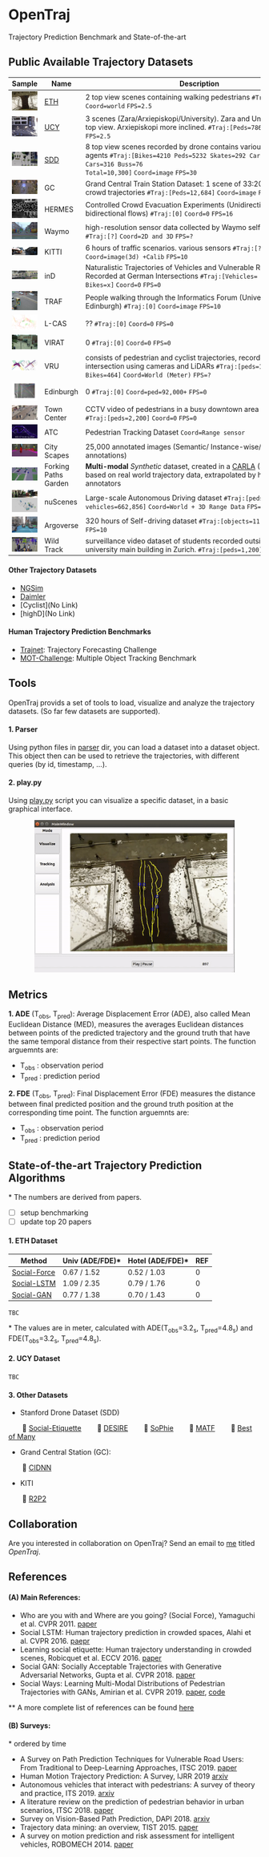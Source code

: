 # OpenTraj
Trajectory Prediction Benchmark and State-of-the-art

## Public Available Trajectory Datasets

<!--begin(table_main)-->
| Sample | Name | &nbsp;&nbsp;&nbsp;&nbsp;&nbsp;&nbsp;&nbsp;&nbsp;&nbsp;&nbsp;&nbsp;&nbsp;&nbsp;&nbsp;&nbsp;&nbsp;&nbsp;&nbsp;&nbsp;&nbsp;&nbsp;&nbsp;&nbsp;&nbsp;&nbsp;&nbsp;&nbsp;&nbsp;&nbsp;&nbsp;&nbsp;&nbsp;&nbsp;&nbsp;&nbsp;&nbsp;&nbsp;&nbsp;&nbsp;&nbsp;&nbsp;&nbsp;&nbsp;&nbsp;&nbsp;&nbsp;&nbsp;&nbsp;&nbsp;&nbsp;Description&nbsp;&nbsp;&nbsp;&nbsp;&nbsp;&nbsp;&nbsp;&nbsp;&nbsp;&nbsp;&nbsp;&nbsp;&nbsp;&nbsp;&nbsp;&nbsp;&nbsp;&nbsp;&nbsp;&nbsp;&nbsp;&nbsp;&nbsp;&nbsp;&nbsp;&nbsp;&nbsp;&nbsp;&nbsp;&nbsp;&nbsp;&nbsp;&nbsp;&nbsp;&nbsp;&nbsp;&nbsp;&nbsp;&nbsp;&nbsp;&nbsp;&nbsp;&nbsp;&nbsp;&nbsp;&nbsp;&nbsp;&nbsp;&nbsp;&nbsp; | Ref | 
|----|----|----|----|
| ![](ETH/seq_eth/reference.png) | [ETH](https://github.com/amiryanj/OpenTraj/blob/master/ETH) | 2 top view scenes containing walking pedestrians <code>#Traj:[Peds=750]</code> <code>Coord=world</code> <code>FPS=2.5</code> | [website](http://www.vision.ee.ethz.ch/en/datasets/) [paper](https://ethz.ch/content/dam/ethz/special-interest/baug/igp/photogrammetry-remote-sensing-dam/documents/pdf/pellegrini09iccv.pdf) | 
| ![](UCY/zara01/reference.png) | [UCY]() | 3 scenes (Zara/Arxiepiskopi/University). Zara and University close to top view. Arxiepiskopi more inclined. <code>#Traj:[Peds=786]</code> <code>Coord=world</code> <code>FPS=2.5</code> | [website](https://graphics.cs.ucy.ac.cy/research/downloads/crowd-data) [paper](https://onlinelibrary.wiley.com/doi/full/10.1111/j.1467-8659.2007.01089.x) | 
| ![](SDD/coupa/video3/reference.jpg) | [SDD]() | 8 top view scenes recorded by drone contains various types of agents <code>#Traj:[Bikes=4210 Peds=5232 Skates=292 Carts=174 Cars=316 Buss=76 Total=10,300]</code> <code>Coord=image</code> <code>FPS=30</code> | [website](http://cvgl.stanford.edu/projects/uav_data) [paper](http://svl.stanford.edu/assets/papers/ECCV16social.pdf) | 
| ![](GC/reference.jpg) | GC | Grand Central Train Station Dataset: 1 scene of 33:20 minutes of crowd trajectories <code>#Traj:[Peds=12,684]</code> <code>Coord=image</code> <code>FPS=25</code> | [dropbox](https://www.dropbox.com/s/7y90xsxq0l0yv8d/cvpr2015_pedestrianWalkingPathDataset.rar) [paper](http://openaccess.thecvf.com/content_cvpr_2015/html/Yi_Understanding_Pedestrian_Behaviors_2015_CVPR_paper.html) | 
| ![](HERMES/reference.png) | HERMES | Controlled Crowd Evacuation Experiments (Unidirectional and bidirectional flows) <code>#Traj:[0]</code> <code>Coord=0</code> <code>FPS=16</code> | [website](https://zenodo.org/record/1054017#.XdZ-d3FKi90) | 
| ![](Waymo/reference.jpg) | Waymo | high-resolution sensor data collected by Waymo self-driving cars <code>#Traj:[?]</code> <code>Coord=2D and 3D</code> <code>FPS=?</code> | [website](https://waymo.com/open/) [github](https://github.com/waymo-research/waymo-open-dataset) | 
| ![](KITTI/reference.jpg) | KITTI | 6 hours of traffic scenarios. various sensors <code>#Traj:[?]</code> <code>Coord=image(3d) +Calib</code> <code>FPS=10</code> |  [website](http://www.cvlibs.net/datasets/kitti/) | 
| ![](InD/reference.png) | inD | Naturalistic Trajectories of Vehicles and Vulnerable Road Users Recorded at German Intersections <code>#Traj:[Vehicles= x Peds=x Bikes=x]</code> <code>Coord=0</code> <code>FPS=0</code> | [website](https://www.ind-dataset.com/) | 
| ![](TRAF/reference.png) | TRAF | People walking through the Informatics Forum (University of Edinburgh) <code>#Traj:[0]</code> <code>Coord=image</code> <code>FPS=10</code> | [website](https://gamma.umd.edu/researchdirections/autonomousdriving/trafdataset/) [gDrive](https://drive.google.com/drive/folders/1zKaeboslkqoLdTJbRMyQ0Y9JL3007LRr) | 
| ![](L-CAS/reference.png) | L-CAS | ?? <code>#Traj:[0]</code> <code>Coord=0</code> <code>FPS=0</code> | [website](http://www.vision.ee.ethz.ch/en/datasets/) | 
| ![](VIRAT/reference.png) | VIRAT | 0 <code>#Traj:[0]</code> <code>Coord=0</code> <code>FPS=0</code> | [website](http://viratdata.org/) | 
| ![](VRU/reference.png) | VRU | consists of pedestrian and cyclist trajectories, recorded at an urban intersection using cameras and LiDARs <code>#Traj:[peds=1068 Bikes=464]</code> <code>Coord=World (Meter)</code> <code>FPS=?</code> | [website](https://www.th-ab.de/ueber-uns/organisation/labor/kooperative-automatisierte-verkehrssysteme/trajectory-dataset) | 
| ![](Edinburgh/reference.jpg) | Edinburgh | 0 <code>#Traj:[0]</code> <code>Coord=ped=92,000+</code> <code>FPS=0</code> | [website](http://homepages.inf.ed.ac.uk/rbf/FORUMTRACKING/) | 
| ![](Town-Center/reference.jpg) | Town Center | CCTV video of pedestrians in a busy downtown area in Oxford <code>#Traj:[peds=2,200]</code> <code>Coord=0</code> <code>FPS=0</code> | [website](https://megapixels.cc/datasets/oxford_town_centre/) | 
| ![](ATC/reference.png) | ATC | Pedestrian Tracking Dataset <code>Coord=Range sensor</code> | [website](https://irc.atr.jp/crest2010_HRI/ATC_dataset) | 
| ![](City-Scapes/reference.png) | City Scapes | 25,000 annotated images (Semantic/ Instance-wise/ Dense pixel annotations) | [website](https://www.cityscapes-dataset.com/dataset-overview/) | 
| ![](Forking-Paths-Garden/reference.png) | Forking Paths Garden | **Multi-modal** _Synthetic_ dataset, created in a [CARLA](https://carla.org) (3D simulator) based on real world trajectory data, extrapolated by human annotators | [website](https://next.cs.cmu.edu/multiverse/index.html) [github](https://github.com/JunweiLiang/Multiverse) [paper](https://arxiv.org/abs/1912.06445) | 
| ![](NuScenes/reference.png) | nuScenes | Large-scale Autonomous Driving dataset <code>#Traj:[peds=222,164 vehicles=662,856]</code> <code>Coord=World + 3D Range Data</code> <code>FPS=2</code> | [website](www.nuscences.org) | 
| ![](Argoverse/reference.jpg) | Argoverse | 320 hours of Self-driving dataset <code>#Traj:[objects=11,052]</code> <code>Coord=3D</code> <code>FPS=10</code> | [website](https://www.argoverse.org) | 
| ![](Wild-Track/reference.jpg) | Wild Track | surveillance video dataset of students recorded outside the ETH university main building in Zurich. <code>#Traj:[peds=1,200]</code> | [website](https://megapixels.cc/wildtrack/) | 

<!--end(table_main)-->


#### Other Trajectory Datasets
- [NGSim](https://catalog.data.gov/dataset/next-generation-simulation-ngsim-vehicle-trajectories)
- [Daimler](http://www.gavrila.net/Datasets/Daimler_Pedestrian_Benchmark_D/daimler_pedestrian_benchmark_d.html)
- [Cyclist](No Link)
- [highD](No Link)


#### Human Trajectory Prediction Benchmarks
- [Trajnet](http://trajnet.stanford.edu/): Trajectory Forecasting Challenge
- [MOT-Challenge](https://motchallenge.net): Multiple Object Tracking Benchmark

## Tools
OpenTraj provids a set of tools to load, visualize and analyze the trajectory datasets. (So far few datasets are supported).
#### 1. Parser
Using python files in [parser](toolkit/parser) dir, you can load a dataset into a dataset object. This object then can be used to retrieve the trajectories, with different queries (by id, timestamp, ...).
#### 2. play.py
Using [play.py](toolkit/play.py) script you can visualize a specific dataset, in a basic graphical interface.

<p align='center'>
  <img src='doc/figs/fig-opentraj-ui.gif' width='400px'\>
</p>

## Metrics
**1. ADE** (T<sub>obs</sub>, T<sub>pred</sub>):
Average Displacement Error (ADE), also called Mean Euclidean Distance (MED), measures the averages Euclidean distances between points of the predicted trajectory and the ground truth that have the same temporal distance from their respective start points. The function arguemnts are:
- T<sub>obs</sub> : observation period
- T<sub>pred</sub> : prediction period

**2. FDE** (T<sub>obs</sub>, T<sub>pred</sub>):
Final Displacement Error (FDE) measures the distance between final predicted position and the ground truth position at the corresponding time point. The function arguemnts are:
- T<sub>obs</sub> : observation period
- T<sub>pred</sub> : prediction period




## State-of-the-art Trajectory Prediction Algorithms
\* The numbers are derived from papers.
- [ ] setup benchmarking 
- [ ] update top 20 papers

#### 1. ETH Dataset

<!--begin(table_ETH)-->
| Method | Univ (ADE/FDE)* | Hotel (ADE/FDE)* | REF | 
|----|----|----|----|
| [Social-Force]() | 0.67 / 1.52 | 0.52 / 1.03 | 0 | 
| [Social-LSTM]() | 1.09 / 2.35 | 0.79 / 1.76 | 0 | 
| [Social-GAN](github.com/agrimgupta92/sgan) | 0.77 / 1.38 | 0.70 / 1.43 | 0 | 

<!--end(table_ETH)-->

`TBC`

<!-- 
| [Social-Attention]() <sup>[REF](#references)</sup>                                  | ?  | ?  |
| [SoPhie]() <sup>[REF]()</sup>                                            | ?  | ?  |
| [CIDNN](github.com/svip-lab/CIDNN) <sup>[REF]()</sup>            | ?  | ?  |
| [Social-Etiquette]() <sup>[REF]()</sup>            | ?  | ?  |
| [ConstVel]() <sup>[REF]()</sup>            | ?  | ?  |
| [Scene-LSTM]() <sup>[REF]()</sup>            | ?  | ?  |
| [Peeking Into the Future]() <sup>[REF]()</sup>            | ?  | ?  |
| [SS-LSTM]() <sup>[REF]()</sup>            | ?  | ?  |
| [MX-LSTM]() <sup>[REF]()</sup>            | ?  | ?  |
| [Social-BiGAT]() <sup>[REF]()</sup>            | ?  | ?  |
| [SR-LSTM]() <sup>[REF]()</sup>            | ?  | ?  |
-->

&ast; The values are in meter, calculated with ADE(T<sub>obs</sub>=3.2<sub>s</sub>, T<sub>pred</sub>=4.8<sub>s</sub>) and FDE(T<sub>obs</sub>=3.2<sub>s</sub>, T<sub>pred</sub>=4.8<sub>s</sub>).
<!--% Social Force => (https://ieeexplore.ieee.org/stamp/stamp.jsp?arnumber=5995468) -->
<!--% Social Attention => (https://www.ri.cmu.edu/wp-content/uploads/2018/08/main.pdf) -->

<!--
- [Social-Etiquette](https://infoscience.epfl.ch/record/230262/files/ECCV16social.pdf)
- [ConstVel(The simpler, the better)](https://arxiv.org/pdf/1903.07933)
- [Scene-LSTM](https://arxiv.org/pdf/1808.04018)
- [Peeking Into the Future](http://openaccess.thecvf.com/content_CVPR_2019/papers/Liang_Peeking_Into_the_Future_Predicting_Future_Person_Activities_and_Locations_CVPR_2019_paper.pdf)
- [SS-LSTM](https://ieeexplore.ieee.org/iel7/8345804/8354104/08354239.pdf)
- [MX-LSTM](http://openaccess.thecvf.com/content_cvpr_2018/papers/Hasan_MX-LSTM_Mixing_Tracklets_CVPR_2018_paper.pdf)
- [Social-BiGAT](http://papers.nips.cc/paper/8308-social-bigat-multimodal-trajectory-forecasting-using-bicycle-gan-and-graph-attention-networks.pdf)
- [SR-LSTM](http://openaccess.thecvf.com/content_CVPR_2019/papers/Zhang_SR-LSTM_State_Refinement_for_LSTM_Towards_Pedestrian_Trajectory_Prediction_CVPR_2019_paper.pdf)
-->

#### 2. UCY Dataset
`TBC`
<!--begin(table-UCY)-->
<!-- 
| Method                                              | ZARA01 (ADE/FDE) | ZARA02 (ADE/FDE) | Students (ADE/FDE) |
| ------------------------------------------------------------------------------ | -- | -- | -- |
| [Social-Force]() <sup>[1](#references)</sup>                                   | ?  | ?  | ?  |
| [Social-Etiquette]() <sup>[REF]()</sup>                                        | ?  | ?  | ?  |
| [Social-LSTM]() <sup>[2](#references)</sup>                                    | ?  | ?  | ?  |
| [Social-GAN](github.com/agrimgupta92/sgan) <sup>[REF](#references)</sup>       | ?  | ?  | ?  |
| [CIDNN](github.com/svip-lab/CIDNN) <sup>[REF]()</sup>                          | ?  | ?  | ?  |
| [Social-Attention]() <sup>[REF](#references)</sup>                             | ?  | ?  | ?  |
| [Scene-LSTM]() <sup>[REF]()</sup>                                              | ?  | ?  | ?  |
| [ConstVel]() <sup>[REF]()</sup>                                                | ?  | ?  | ?  |
| [SoPhie]() <sup>[REF]()</sup>                                                  | ?  | ?  | ?  |
| [Social-Ways](github.com/amiryanj/socialways) <sup>[REF](#references)</sup>    | ?  | ?  | ?  |
| [Peeking Into the Future]() <sup>[REF]()</sup>                                 | ?  | ?  | ?  |
| [SS-LSTM]() <sup>[REF]()</sup>                                                 | ?  | ?  | ?  |
| [Social-BiGAT]() <sup>[REF]()</sup>                                            | ?  | ?  | ?  |
| [SR-LSTM]() <sup>[REF]()</sup>                                                 | ?  | ?  | ?  |
-->
<!--end(table-UCY)-->
#### 3. Other Datasets
- Stanford Drone Dataset (SDD)

&nbsp;&nbsp;&nbsp;&nbsp;&nbsp;&nbsp; :small_blue_diamond: [Social-Etiquette](https://infoscience.epfl.ch/record/230262/files/ECCV16social.pdf)
&nbsp;&nbsp;&nbsp;&nbsp;&nbsp;&nbsp; :small_blue_diamond: [DESIRE](http://openaccess.thecvf.com/content_cvpr_2017/papers/Lee_DESIRE_Distant_Future_CVPR_2017_paper.pdf)
&nbsp;&nbsp;&nbsp;&nbsp;&nbsp;&nbsp; :small_blue_diamond: [SoPhie](http://openaccess.thecvf.com/content_CVPR_2019/papers/Sadeghian_SoPhie_An_Attentive_GAN_for_Predicting_Paths_Compliant_to_Social_CVPR_2019_paper.pdf)
&nbsp;&nbsp;&nbsp;&nbsp;&nbsp;&nbsp; :small_blue_diamond: [MATF](http://openaccess.thecvf.com/content_CVPR_2019/papers/Zhao_Multi-Agent_Tensor_Fusion_for_Contextual_Trajectory_Prediction_CVPR_2019_paper.pdf)
&nbsp;&nbsp;&nbsp;&nbsp;&nbsp;&nbsp; :small_blue_diamond: [Best of Many](http://openaccess.thecvf.com/content_cvpr_2018/papers/Bhattacharyya_Accurate_and_Diverse_CVPR_2018_paper.pdf)

- Grand Central Station (GC):

&nbsp;&nbsp;&nbsp;&nbsp;&nbsp;&nbsp; :small_blue_diamond: [CIDNN](http://openaccess.thecvf.com/content_cvpr_2018/papers/Xu_Encoding_Crowd_Interaction_CVPR_2018_paper.pdf)

- KITI

&nbsp;&nbsp;&nbsp;&nbsp;&nbsp;&nbsp; :small_blue_diamond: [R2P2](http://openaccess.thecvf.com/content_ECCV_2018/papers/Nicholas_Rhinehart_R2P2_A_ReparameteRized_ECCV_2018_paper.pdf)

## Collaboration
Are you interested in collaboration on OpenTraj? Send an email to [me](mailto:amiryan.j@gmail.com?subject=OpenTraj) titled *OpenTraj*.

## References
#### (A) Main References:
- Who are you with and Where are you going? (Social Force), Yamaguchi et al. CVPR 2011. [paper]()
- Social LSTM: Human trajectory prediction in crowded spaces, Alahi et al. CVPR 2016. [paepr]()
- Learning social etiquette: Human trajectory understanding in crowded scenes, Robicquet et al. ECCV 2016. [paper](https://infoscience.epfl.ch/record/230262/files/ECCV16social.pdf) 
- Social GAN: Socially Acceptable Trajectories with Generative Adversarial Networks, Gupta et al. CVPR 2018. [paper]()
- Social Ways: Learning Multi-Modal Distributions of Pedestrian Trajectories with GANs, Amirian et al. CVPR 2019. [paper](), [code]()

** A more complete list of references can be found [here](https://github.com/jiachenli94/Awesome-Interaction-aware-Trajectory-Prediction)
<!--
- Desire: Distant future prediction in dynamic scenes with interacting agents, Lee et al. CVPR 2017. [paper](http://openaccess.thecvf.com/content_cvpr_2017/papers/Lee_DESIRE_Distant_Future_CVPR_2017_paper.pdf)
- Sophie: An attentive gan for predicting paths compliant to social and physical constraints, Sadeghian et al. CVPR 2019. [paper](https://arxiv.org/pdf/1806.01482.pdf)
- [MATF (Multi-Agent Tensor Fusion)](http://openaccess.thecvf.com/content_CVPR_2019/papers/Zhao_Multi-Agent_Tensor_Fusion_for_Contextual_Trajectory_Prediction_CVPR_2019_paper.pdf)
- [Best of Many](http://openaccess.thecvf.com/content_cvpr_2018/papers/Bhattacharyya_Accurate_and_Diverse_CVPR_2018_paper.pdf)
-->

#### (B) Surveys:
&ast; ordered by time
- A Survey on Path Prediction Techniques for Vulnerable Road Users: From Traditional to Deep-Learning Approaches, ITSC 2019. [paper](https://ieeexplore.ieee.org/abstract/document/8917053)
- Human Motion Trajectory Prediction: A Survey, IJRR 2019 [arxiv](https://arxiv.org/abs/1905.06113)
- Autonomous vehicles that interact with pedestrians: A survey of theory and practice, ITS 2019. [arxiv](https://arxiv.org/abs/1805.11773)
- A literature review on the prediction of pedestrian behavior in urban scenarios, ITSC 2018. [paper](https://ieeexplore.ieee.org/abstract/document/8569415)
- Survey on Vision-Based Path Prediction, DAPI 2018. [arxiv](https://arxiv.org/abs/1811.00233)
- Trajectory data mining: an overview, TIST 2015. [paper](https://www.microsoft.com/en-us/research/wp-content/uploads/2015/09/TrajectoryDataMining-tist-yuzheng.pdf)
- A survey on motion prediction and risk assessment for intelligent vehicles, ROBOMECH 2014. [paper](https://core.ac.uk/download/pdf/81530180.pdf)


